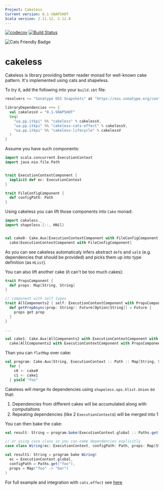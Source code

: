 ```yaml
---
Project: Cakeless
Current version: 0.1-SNAPSHOT
Scala version: 2.11.12, 2.12.8
---
```


[![codecov](https://codecov.io/gh/itkpi/cakeless/branch/master/graph/badge.svg)](https://codecov.io/gh/itkpi/cakeless)
[![Build Status](https://travis-ci.com/itkpi/cakeless.svg?branch=master)](https://travis-ci.com/itkpi/cakeless)

![Cats Friendly Badge](https://typelevel.org/cats/img/cats-badge-tiny.png) 

# cakeless

Cakeless is library providing better reader monad for well-known cake pattern.
It's implemented using cats and shapeless.

To try it, add the following into your `build.sbt` file:
```scala
resolvers += "Sonatype OSS Snapshots" at "https://oss.sonatype.org/content/repositories/snapshots"

libraryDependencies ++= {
  val cakelessV = "0.1-SNAPSHOT"
  Seq(
    "ua.pp.itkpi" %% "cakeless" % cakelessV,
    "ua.pp.itkpi" %% "cakeless-cats-effect" % cakelessV,
    "ua.pp.itkpi" %% "cakeless-lifecycle" % cakelessV
  )
}
```

Assume you have such components:
```scala
import scala.concurrent.ExecutionContext
import java.nio.file.Path


trait ExecutionContextComponent {
  implicit def ec: ExecutionContext
}

trait FileConfigComponent {
  def configPath: Path
}
```

Using cakeless you can lift those components into `Cake` monad:

```scala
import cakaless._
import shapeless.{::, HNil}


val cake0: Cake.Aux[ExecutionContextComponent with FileConfigComponent, ExecutionContext :: Path :: HNil] = 
  cake[ExecutionContextComponent with FileConfigComponent]
```
As you can see cakeless automaticaly infers abstract `def`s and `val`s (e.g. dependencies that should be provided) and picks them up into type definition (as `HList`).

You can also lift another cake (it can't be too much cakes):

```scala
trait PropsComponent {
  def props: Map[String, String]
}

// component with self types
trait AllComponents2 { self: ExecutionContextComponent with PropsComponent =>
  def getPropAsync(prop: String): Future[Option[String]] = Future {
    props get prop
  }
}

...

val cake1: Cake.Aux[AllComponents2 with ExecutionContextComponent with PropsComponent, ExecutionContext :: Map[String, String] :: HNil] = 
  cake[AllComponents2 with ExecutionContextComponent with PropsComponent]
```

Than you can `flatMap` over cake:
```scala
val program: Cake.Aux[String, ExecutionContext :: Path :: Map[String, String] :: HNil] = 
  for {
    c0 <- cake0
    c1 <- cake1
  } yield "foo"
```

Cakeless will merge its dependencies using `shapeless.ops.hlist.Union` so that:
1) Dependencies from different cakes will be accumulated along with computaitons
2) Repeating dependencies (like 2 `ExecutionContext`s) will be merged into 1

You can then bake the cake:
```scala
val result: String = program.bake(ExecutionContext.global :: Paths.get("foo") :: Map("foo" -> "bar") :: HNil)

// or using case class so you can name dependencies explicitly
case class Wiring(ec: ExecutionContext, configPath: Path, props: Map[String, String])

val result1: String = program bake Wiring(
  ec = ExecutionContext.global,
  configPath = Paths.get("foo"),
  props = Map("foo" -> "bar")
)
```

For full example and integration with `cats.effect` see [here](https://github.com/itkpi/cakeless/blob/master/examples/src/main/scala/com/examples/Basic.scala)
